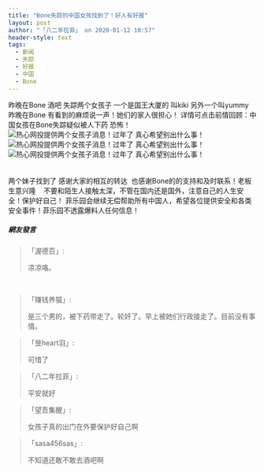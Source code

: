 ```yaml
---
title: "Bone失踪的中国女孩找到了！好人有好报"
layout: post
author: "「八二年拉菲」 on 2020-01-12 10:57"
header-style: text
tags:
  - 新闻
  - 失踪
  - 好报
  - 中国
  - Bone
---
```


昨晚在Bone 酒吧 失踪两个女孩子 一个是国王大厦的 叫kiki 另外一个叫yummy&nbsp; 昨晚在Bone 有看到的麻烦说一声！她们的家人很担心！
详情可点击前情回顾：中国女孩在Bone失踪疑似被人下药 恐怖！
<img src="http://images.feileyuan.com/images/ueditor/202001121057000012.jpg" title="热心网投提供两个女孩子消息！过年了 真心希望别出什么事！" alt="热心网投提供两个女孩子消息！过年了 真心希望别出什么事！"><img src="http://images.feileyuan.com/images/ueditor/202001121057000015.jpg" title="热心网投提供两个女孩子消息！过年了 真心希望别出什么事！" alt="热心网投提供两个女孩子消息！过年了 真心希望别出什么事！">
<br>
<img src="http://images.feileyuan.com/images/ueditor/202001121100000037.jpg" title="热心网投提供两个女孩子消息！过年了 真心希望别出什么事！" alt="热心网投提供两个女孩子消息！过年了 真心希望别出什么事！">
<br>
<br>
<br>
两个妹子找到了 感谢大家的相互的转达&nbsp; 也感谢Bone的的支持和及时联系！老板生意兴隆&nbsp; &nbsp;
不要和陌生人接触太深，不管在国内还是国外，注意自己的人生安全！保护好自己！
菲乐园会继续无偿帮助所有中国人，希望各位提供安全和各类安全事件！菲乐园不透露爆料人任何信息！
<br>

##### 網友發言 
> 「渥德百」:
> <p>凉凉咯。</p>
<br>

> 「赚钱养猫」:
> <p>是三个男的，被下药带走了。轮奸了。早上被她们行政接走了。目前没有事情。</p>

> 「昱heart羽」:
> <p>可惜了&nbsp;</p>

> 「八二年拉菲」:
> <p>平安就好</p>

> 「望吾集醒」:
> <p>女孩子真的出门在外要保护好自己啊</p>

> 「sasa456sas」:
> <p>不知道还敢不敢去酒吧啊</p>


